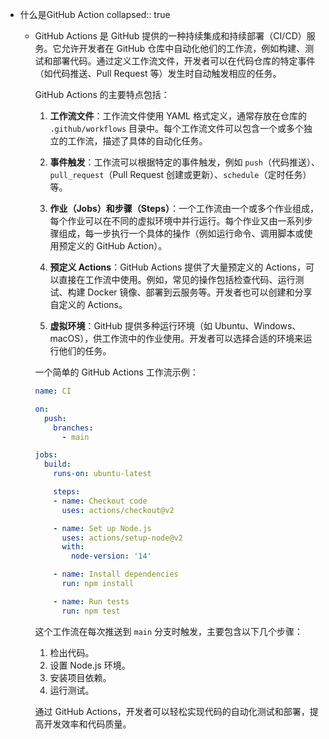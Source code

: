 - 什么是GitHub Action
  collapsed:: true
	- GitHub Actions 是 GitHub 提供的一种持续集成和持续部署（CI/CD）服务。它允许开发者在 GitHub 仓库中自动化他们的工作流，例如构建、测试和部署代码。通过定义工作流文件，开发者可以在代码仓库的特定事件（如代码推送、Pull Request 等）发生时自动触发相应的任务。
	  
	  GitHub Actions 的主要特点包括：
	  
	  1. **工作流文件**：工作流文件使用 YAML 格式定义，通常存放在仓库的 `.github/workflows` 目录中。每个工作流文件可以包含一个或多个独立的工作流，描述了具体的自动化任务。
	  
	  2. **事件触发**：工作流可以根据特定的事件触发，例如 `push`（代码推送）、`pull_request`（Pull Request 创建或更新）、`schedule`（定时任务）等。
	  
	  3. **作业（Jobs）和步骤（Steps）**：一个工作流由一个或多个作业组成，每个作业可以在不同的虚拟环境中并行运行。每个作业又由一系列步骤组成，每一步执行一个具体的操作（例如运行命令、调用脚本或使用预定义的 GitHub Action）。
	  
	  4. **预定义 Actions**：GitHub Actions 提供了大量预定义的 Actions，可以直接在工作流中使用。例如，常见的操作包括检查代码、运行测试、构建 Docker 镜像、部署到云服务等。开发者也可以创建和分享自定义的 Actions。
	  
	  5. **虚拟环境**：GitHub 提供多种运行环境（如 Ubuntu、Windows、macOS），供工作流中的作业使用。开发者可以选择合适的环境来运行他们的任务。
	  
	  一个简单的 GitHub Actions 工作流示例：
	  ```yaml
	  name: CI
	  
	  on:
	    push:
	      branches:
	        - main
	  
	  jobs:
	    build:
	      runs-on: ubuntu-latest
	  
	      steps:
	      - name: Checkout code
	        uses: actions/checkout@v2
	  
	      - name: Set up Node.js
	        uses: actions/setup-node@v2
	        with:
	          node-version: '14'
	  
	      - name: Install dependencies
	        run: npm install
	  
	      - name: Run tests
	        run: npm test
	  ```
	  
	  这个工作流在每次推送到 `main` 分支时触发，主要包含以下几个步骤：
	  1. 检出代码。
	  2. 设置 Node.js 环境。
	  3. 安装项目依赖。
	  4. 运行测试。
	  
	  通过 GitHub Actions，开发者可以轻松实现代码的自动化测试和部署，提高开发效率和代码质量。